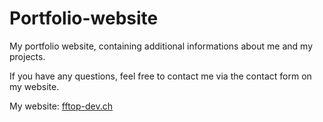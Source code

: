 # Portfolio-website
My portfolio website, containing additional informations 
about me and my projects.


If you have any questions, feel free to contact me via the contact form on my website.

My website:
[fftop-dev.ch](fftop-dev.ch)






